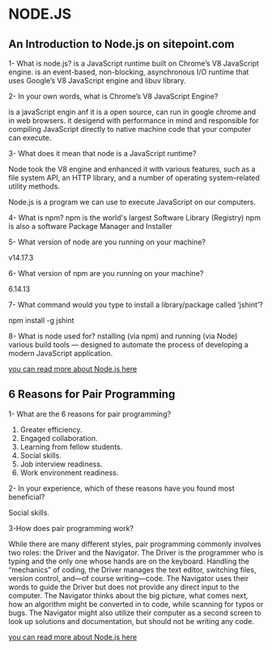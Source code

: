 #  NODE.JS

## An Introduction to Node.js on sitepoint.com

1- What is node.js?
 is a JavaScript runtime built on Chrome’s V8 JavaScript engine.
is an event-based, non-blocking, asynchronous I/O runtime that uses 
Google’s V8 JavaScript engine and libuv library.


2- In your own words, what is Chrome’s V8 JavaScript Engine?

is a javaScript engin anf it is a open source, can run in google 
chrome and in web browsers. it desigend with performance in mind and 
responsible for compiling JavaScript directly to native machine code 
that your computer can execute.

3- What does it mean that node is a JavaScript runtime?

Node took the V8 engine and enhanced it with various features, such 
as a file system API, an HTTP library, and a number of operating 
system–related utility methods.

 Node.js is a program we can use to execute JavaScript 
on our computers.


4- What is npm?
npm is the world's largest Software Library (Registry)
npm is also a software Package Manager and Installer


5- What version of node are you running on your machine?

v14.17.3

6- What version of npm are you running on your machine?

6.14.13

7- What command would you type to install a library/package called ‘jshint’?

npm install -g jshint 

8- What is node used for?
nstalling (via npm) and running (via Node) various build tools — 
designed to automate the process of developing a modern JavaScript 
application.


[you can read more about Node.js here](https://www.sitepoint.com/an-introduction-to-node-js/)

## 6 Reasons for Pair Programming

1- What are the 6 reasons for pair programming?
1. Greater efficiency.
2. Engaged collaboration.
3. Learning from fellow students.
4. Social skills.
5. Job interview readiness.
6. Work environment readiness.

2- In your experience, which of these reasons have you found most 
beneficial?

Social skills.
 
3-How does pair programming work?

While there are many different styles, pair programming commonly 
involves two roles: the Driver and the Navigator. The Driver is the 
programmer who is typing and the only one whose hands are on the 
keyboard. Handling the “mechanics” of coding, the Driver manages the 
text editor, switching files, version control, and—of course 
writing—code. The Navigator uses their words to guide the Driver but 
does not provide any direct input to the computer. The Navigator 
thinks about the big picture, what comes next, how an algorithm might 
be converted in to code, while scanning for typos or bugs. The 
Navigator might also utilize their computer as a second screen to 
look up solutions and documentation, but should not be writing any 
code.


[you can read more about Node.js here](https://www.codefellows.org/blog/6-reasons-for-pair-programming/)